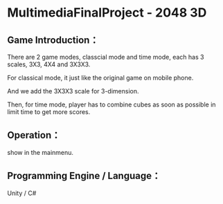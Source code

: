 # MultimediaFinalProject - 2048 3D

## Game Introduction：
There are 2 game modes, classcial mode and time mode, each has 3 scales, 3X3, 4X4 and 3X3X3.

For classical mode, it just like the original game on mobile phone.

And we add the 3X3X3 scale for 3-dimension.

Then, for time mode, player has to combine cubes as soon as possible in limit time to get more scores.

## Operation： 
show in the mainmenu.

## Programming Engine / Language：
Unity / C#
